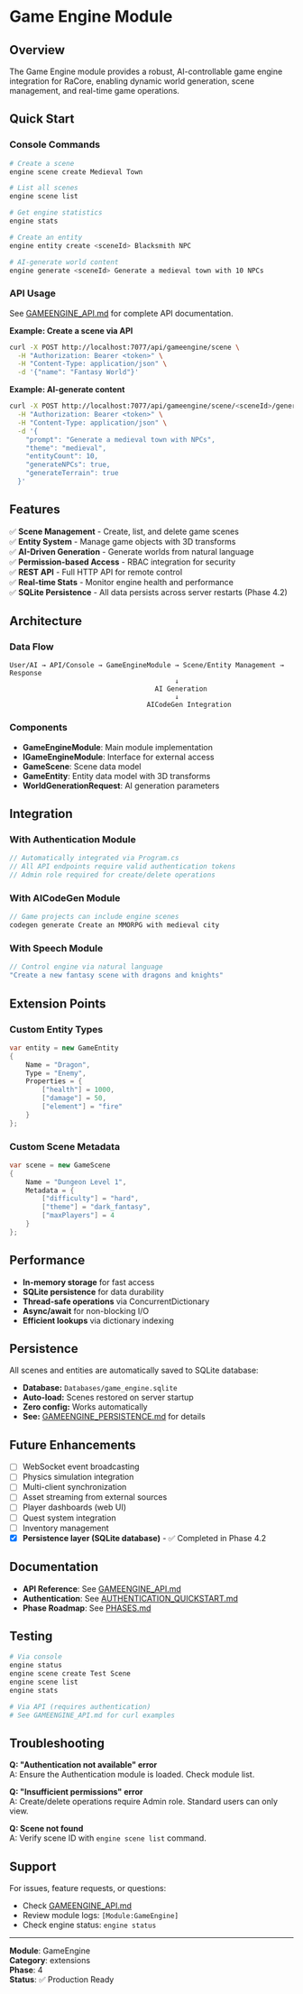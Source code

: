 # Game Engine Module

## Overview

The Game Engine module provides a robust, AI-controllable game engine integration for RaCore, enabling dynamic world generation, scene management, and real-time game operations.

## Quick Start

### Console Commands

```bash
# Create a scene
engine scene create Medieval Town

# List all scenes
engine scene list

# Get engine statistics
engine stats

# Create an entity
engine entity create <sceneId> Blacksmith NPC

# AI-generate world content
engine generate <sceneId> Generate a medieval town with 10 NPCs
```

### API Usage

See [GAMEENGINE_API.md](../../../GAMEENGINE_API.md) for complete API documentation.

**Example: Create a scene via API**
```bash
curl -X POST http://localhost:7077/api/gameengine/scene \
  -H "Authorization: Bearer <token>" \
  -H "Content-Type: application/json" \
  -d '{"name": "Fantasy World"}'
```

**Example: AI-generate content**
```bash
curl -X POST http://localhost:7077/api/gameengine/scene/<sceneId>/generate \
  -H "Authorization: Bearer <token>" \
  -H "Content-Type: application/json" \
  -d '{
    "prompt": "Generate a medieval town with NPCs",
    "theme": "medieval",
    "entityCount": 10,
    "generateNPCs": true,
    "generateTerrain": true
  }'
```

## Features

✅ **Scene Management** - Create, list, and delete game scenes  
✅ **Entity System** - Manage game objects with 3D transforms  
✅ **AI-Driven Generation** - Generate worlds from natural language  
✅ **Permission-based Access** - RBAC integration for security  
✅ **REST API** - Full HTTP API for remote control  
✅ **Real-time Stats** - Monitor engine health and performance  
✅ **SQLite Persistence** - All data persists across server restarts (Phase 4.2)  

## Architecture

### Data Flow
```
User/AI → API/Console → GameEngineModule → Scene/Entity Management → Response
                                         ↓
                                    AI Generation
                                         ↓
                                  AICodeGen Integration
```

### Components

- **GameEngineModule**: Main module implementation
- **IGameEngineModule**: Interface for external access
- **GameScene**: Scene data model
- **GameEntity**: Entity data model with 3D transforms
- **WorldGenerationRequest**: AI generation parameters

## Integration

### With Authentication Module
```csharp
// Automatically integrated via Program.cs
// All API endpoints require valid authentication tokens
// Admin role required for create/delete operations
```

### With AICodeGen Module
```csharp
// Game projects can include engine scenes
codegen generate Create an MMORPG with medieval city
```

### With Speech Module
```csharp
// Control engine via natural language
"Create a new fantasy scene with dragons and knights"
```

## Extension Points

### Custom Entity Types
```csharp
var entity = new GameEntity
{
    Name = "Dragon",
    Type = "Enemy",
    Properties = {
        ["health"] = 1000,
        ["damage"] = 50,
        ["element"] = "fire"
    }
};
```

### Custom Scene Metadata
```csharp
var scene = new GameScene
{
    Name = "Dungeon Level 1",
    Metadata = {
        ["difficulty"] = "hard",
        ["theme"] = "dark_fantasy",
        ["maxPlayers"] = 4
    }
};
```

## Performance

- **In-memory storage** for fast access
- **SQLite persistence** for data durability
- **Thread-safe operations** via ConcurrentDictionary
- **Async/await** for non-blocking I/O
- **Efficient lookups** via dictionary indexing

## Persistence

All scenes and entities are automatically saved to SQLite database:
- **Database:** `Databases/game_engine.sqlite`
- **Auto-load:** Scenes restored on server startup
- **Zero config:** Works automatically
- **See:** [GAMEENGINE_PERSISTENCE.md](../../../GAMEENGINE_PERSISTENCE.md) for details

## Future Enhancements

- [ ] WebSocket event broadcasting
- [ ] Physics simulation integration
- [ ] Multi-client synchronization
- [ ] Asset streaming from external sources
- [ ] Player dashboards (web UI)
- [ ] Quest system integration
- [ ] Inventory management
- [x] **Persistence layer (SQLite database)** - ✅ Completed in Phase 4.2

## Documentation

- **API Reference**: See [GAMEENGINE_API.md](../../../GAMEENGINE_API.md)
- **Authentication**: See [AUTHENTICATION_QUICKSTART.md](../../../AUTHENTICATION_QUICKSTART.md)
- **Phase Roadmap**: See [PHASES.md](../../../PHASES.md)

## Testing

```bash
# Via console
engine status
engine scene create Test Scene
engine scene list
engine stats

# Via API (requires authentication)
# See GAMEENGINE_API.md for curl examples
```

## Troubleshooting

**Q: "Authentication not available" error**  
A: Ensure the Authentication module is loaded. Check module list.

**Q: "Insufficient permissions" error**  
A: Create/delete operations require Admin role. Standard users can only view.

**Q: Scene not found**  
A: Verify scene ID with `engine scene list` command.

## Support

For issues, feature requests, or questions:
- Check [GAMEENGINE_API.md](../../../GAMEENGINE_API.md)
- Review module logs: `[Module:GameEngine]`
- Check engine status: `engine status`

---

**Module**: GameEngine  
**Category**: extensions  
**Phase**: 4  
**Status**: ✅ Production Ready
